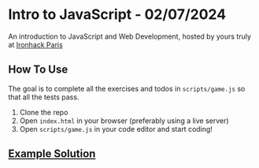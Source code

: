 # Intro to JavaScript - 02/07/2024

An introduction to JavaScript and Web Development, hosted by yours truly at [Ironhack Paris](https://www.ironhack.com/en/paris)

## How To Use

The goal is to complete all the exercises and todos in `scripts/game.js` so that all the tests pass.

1. Clone the repo
2. Open `index.html` in your browser (preferably using a live server)
3. Open `scripts/game.js` in your code editor and start coding!

## [Example Solution](./scripts/game.example-solution.js)
